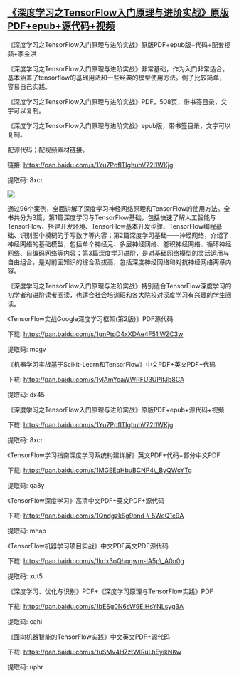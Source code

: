 ## [《深度学习之TensorFlow入门原理与进阶实战》原版PDF+epub+源代码+视频](https://ai-nlp-book.lofter.com/post/312661e1_1c76d978f)

《深度学习之TensorFlow入门原理与进阶实战》原版PDF+epub版+代码+配套视频+李金洪  

《深度学习之TensorFlow入门原理与进阶实战》非常基础，作为入门非常适合。基本涵盖了tensorflow的基础用法和一些经典的模型使用方法。例子比较简单，容易自己实践。

《深度学习之TensorFlow入门原理与进阶实战》PDF，508页，带书签目录，文字可以复制。  

《深度学习之TensorFlow入门原理与进阶实战》epub版，带书签目录，文字可以复制。  

配源代码；配视频素材链接。  

链接: https://pan.baidu.com/s/1Yu7PpflTIghuhV72I1WKjg

提取码: 8xcr  

![](https://imglf4.lf127.net/img/eXBWQlpFUm1oUVFiR0pQYjEwWUoyOVR4eG5lRm1hZTBWcmpaVjhYSDNhNXMwQTIxMDMveFFnPT0.png?imageView&thumbnail=1080x0&tostatic=0)

通过96个案例，全面讲解了深度学习神经网络原理和TensorFlow的使用方法。全书共分为3篇，第1篇深度学习与TensorFlow基础，包括快速了解人工智能与TensorFlow、搭建开发环境、TensorFlow基本开发步骤、TensorFlow编程基础、识别图中模糊的手写数字等内容；第2篇深度学习基础——神经网络，介绍了神经网络的基础模型，包括单个神经元、多层神经网络、卷积神经网络、循环神经网络、自编码网络等内容；第3篇深度学习进阶，是对基础网络模型的灵活运用与自由组合，是对前面知识的综合及拔高，包括深度神经网络和对抗神经网络两章内容。  

《深度学习之TensorFlow入门原理与进阶实战》特别适合TensorFlow深度学习的初学者和进阶读者阅读，也适合社会培训班和各大院校对深度学习有兴趣的学生阅读。  

《TensorFlow实战Google深度学习框架(第2版)》PDF源代码  

下载: https://pan.baidu.com/s/1qnPtpD4xXDAe4F51lWZC3w

提取码: mcgv

《机器学习实战基于Scikit-Learn和TensorFlow》中文PDF+英文PDF+代码

下载: https://pan.baidu.com/s/1ylAmYcaWWRFU3UPIfJb8CA

提取码: dx45

《深度学习之TensorFlow入门原理与进阶实战》原版PDF+epub+源代码+视频  

下载: https://pan.baidu.com/s/1Yu7PpflTIghuhV72I1WKjg

提取码: 8xcr

《TensorFlow学习指南深度学习系统构建详解》英文PDF+代码+部分中文PDF

下载: https://pan.baidu.com/s/1MGEEqHbuBCNP4\_ByQWcYTg

提取码: qa8y

《TensorFlow深度学习》高清中文PDF+英文PDF+源代码

下载: https://pan.baidu.com/s/1Qndgzk6g9ond-\_5WeQ1c9A

提取码: mhap

《TensorFlow机器学习项目实战》中文PDF英文PDF源代码

下载: https://pan.baidu.com/s/1kdx3oQhqgwm-IA5p\_A0n0g

提取码: xut5

《深度学习、优化与识别》PDF+《深度学习原理与TensorFlow实践》PDF

下载: https://pan.baidu.com/s/1bESg0N6sW9EIHsYNLsyg3A

提取码: cahi

《面向机器智能的TensorFlow实践》中文英文PDF+源代码

下载: https://pan.baidu.com/s/1uSMv4H7ztWlRuLhEyikNKw

提取码: uphr